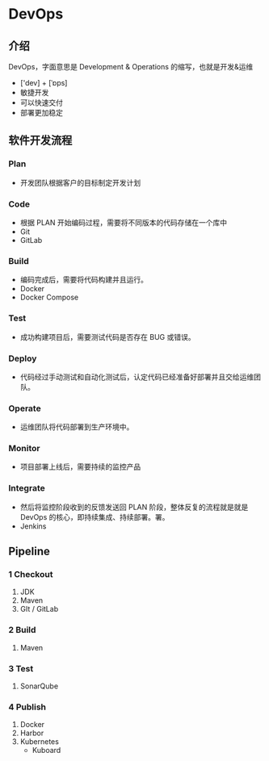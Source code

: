 # DevOps

## ​介绍

DevOps，字面意思是 Development & Operations 的缩写，也就是开发&运维

* ['dev] + [ˈɒps]
* 敏捷开发
* 可以快速交付
* 部署更加稳定

## 软件开发流程

### Plan

* 开发团队根据客户的目标制定开发计划

### Code

* 根据 PLAN 开始编码过程，需要将不同版本的代码存储在一个库中
* Git
* GitLab

### Build

* 编码完成后，需要将代码构建并且运行。
* Docker
* Docker Compose

### Test

* 成功构建项目后，需要测试代码是否存在 BUG 或错误。

### Deploy

* 代码经过手动测试和自动化测试后，认定代码已经准备好部署并且交给运维团队。

### Operate

* 运维团队将代码部署到生产环境中。

### Monitor

* 项目部署上线后，需要持续的监控产品

### Integrate

* 然后将监控阶段收到的反馈发送回 PLAN 阶段，整体反复的流程就是就是 DevOps 的核心，即持续集成、持续部署。署。
* Jenkins

## Pipeline

### 1 Checkout

1. JDK
2. Maven
3. GIt / GitLab

### 2 Build

1. Maven

### 3 Test

1. SonarQube

### 4 Publish

1. Docker
2. Harbor
3. Kubernetes
    * Kuboard
